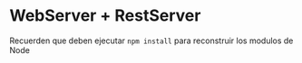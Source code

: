 # WebServer + RestServer

Recuerden que deben ejecutar  ```npm install``` para reconstruir los modulos de Node